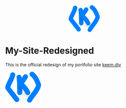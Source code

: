 <div align="center">
  <img alt="Logo" src="./public/images/logo.svg" width="100" />
</div>

# My-Site-Redesigned
This is the official redesign of my portfolio site [keem.div](http://keemcodes.com)

![logo](./public/images/logo.svg)
